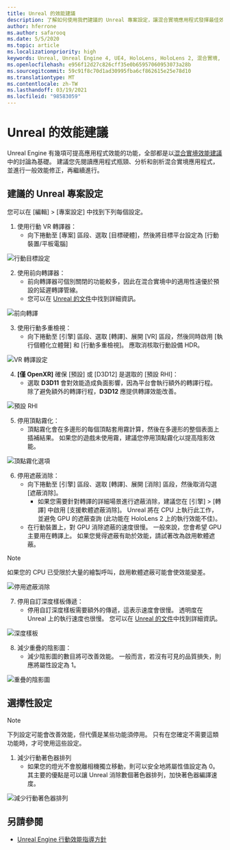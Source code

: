 ```yaml
---
title: Unreal 的效能建議
description: 了解如何使用我們建議的 Unreal 專案設定，讓混合實境應用程式發揮最佳效能。
author: hferrone
ms.author: safarooq
ms.date: 5/5/2020
ms.topic: article
ms.localizationpriority: high
keywords: Unreal, Unreal Engine 4, UE4, HoloLens, HoloLens 2, 混合實境, 效能, 最佳化, 設定, 文件
ms.openlocfilehash: e956f12d27c826cff35e0b65957060953073a28b
ms.sourcegitcommit: 59c91f8c70d1ad30995fba6cf862615e25e78d10
ms.translationtype: MT
ms.contentlocale: zh-TW
ms.lasthandoff: 03/19/2021
ms.locfileid: "98583059"
---
```

# <a name="performance-recommendations-for-unreal"></a>Unreal 的效能建議

Unreal Engine 有幾項可提高應用程式效能的功能，全部都是以[混合實境效能建議](../platform-capabilities-and-apis/understanding-performance-for-mixed-reality.md)中的討論為基礎。 建議您先閱讀應用程式瓶頸、分析和剖析混合實境應用程式，並進行一般效能修正，再繼續進行。

## <a name="recommended-unreal-project-settings"></a>建議的 Unreal 專案設定

您可以在 [編輯] > [專案設定] 中找到下列每個設定。

1. 使用行動 VR 轉譯器：
    * 向下捲動至 [專案] 區段、選取 [目標硬體]，然後將目標平台設定為 [行動裝置/平板電腦]

![行動目標設定](images/unreal/performance-recommendations-img-01.png)

2. 使用前向轉譯器： 
    * 前向轉譯器可個別關閉的功能較多，因此在混合實境中的適用性遠優於預設的延遲轉譯管線。 
    * 您可以在 [Unreal 的文件](https://docs.unrealengine.com/Platforms/VR/DevelopVR/VRPerformance/index.html)中找到詳細資訊。

![前向轉譯](images/unreal/performance-recommendations-img-04.png)

3. 使用行動多重檢視：
    * 向下捲動至 [引擎] 區段、選取 [轉譯]、展開 [VR] 區段，然後同時啟用 [執行個體化立體聲] 和 [行動多重檢視]。 應取消核取行動設備 HDR。

![VR 轉譯設定](images/unreal/performance-recommendations-img-03.png)

4. **[僅 OpenXR]** 確保 [預設] 或 [D3D12] 是選取的 [預設 RHI]：
    * 選取 **D3D11** 會對效能造成負面影響，因為平台會執行額外的轉譯行程。 除了避免額外的轉譯行程，**D3D12** 應提供轉譯效能改善。

![預設 RHI](images/unreal/performance-recommendations-img-09.png)

5. 停用頂點霧化： 
    * 頂點霧化會在多邊形的每個頂點套用霧計算，然後在多邊形的整個表面上插補結果。 如果您的遊戲未使用霧，建議您停用頂點霧化以提高陰影效能。

![頂點霧化選項](images/unreal/performance-recommendations-img-05.png)

6. 停用遮蔽消除：
    * 向下捲動至 [引擎] 區段、選取 [轉譯]、展開 [消除] 區段，然後取消勾選 [遮蔽消除]。
        + 如果您需要針對轉譯的詳細場景進行遮蔽消除，建議您在 [引擎] > [轉譯] 中啟用 [支援軟體遮蔽消除]。 Unreal 將在 CPU 上執行此工作，並避免 GPU 的遮蔽查詢 (此功能在 HoloLens 2 上的執行效能不佳)。
    * 在行動裝置上，對 GPU 消除遮蔽的速度很慢。 一般來說，您會希望 GPU 主要用在轉譯上。 如果您覺得遮蔽有助於效能，請試著改為啟用軟體遮蔽。 

> [!NOTE]
> 如果您的 CPU 已受限於大量的繪製呼叫，啟用軟體遮蔽可能會使效能變差。

![停用遮蔽消除](images/unreal/performance-recommendations-img-02.png)

7. 停用自訂深度樣板傳遞：
    * 停用自訂深度樣板需要額外的傳遞，這表示速度會很慢。 透明度在 Unreal 上的執行速度也很慢。 您可以在 [Unreal 的文件](https://docs.unrealengine.com/Engine/Performance/Guidelines/index.html)中找到詳細資訊。

![深度樣板](images/unreal/performance-recommendations-img-06.png)

8. 減少重疊的陰影圖： 
    * 減少陰影圖的數目將可改善效能。 一般而言，若沒有可見的品質損失，則應將屬性設定為 1。 

![重疊的陰影圖](images/unreal/performance-recommendations-img-07.png)

## <a name="optional-settings"></a>選擇性設定

> [!NOTE]
> 下列設定可能會改善效能，但代價是某些功能須停用。 只有在您確定不需要這類功能時，才可使用這些設定。

1. 減少行動著色器排列
    * 如果您的燈光不會脫離相機獨立移動，則可以安全地將屬性值設定為 0。 其主要的優點是可以讓 Unreal 消除數個著色器排列，加快著色器編譯速度。

![減少行動著色器排列](images/unreal/performance-recommendations-img-08.png)

## <a name="see-also"></a>另請參閱

* [Unreal Engine 行動效能指導方針]( https://docs.unrealengine.com/Platforms/Mobile/Performance/index.html)